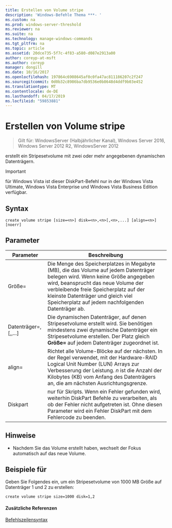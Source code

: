 ```yaml
---
title: Erstellen von Volume stripe
description: 'Windows-Befehle Thema ***- '
ms.custom: na
ms.prod: windows-server-threshold
ms.reviewer: na
ms.suite: na
ms.technology: manage-windows-commands
ms.tgt_pltfrm: na
ms.topic: article
ms.assetid: 20dce735-5f7c-4f83-a580-d087e2913a00
author: coreyp-at-msft
ms.author: coreyp
manager: dongill
ms.date: 10/16/2017
ms.openlocfilehash: 197864c6908645af0c0fa47ac811186207c2f247
ms.sourcegitcommit: 0d0b32c8986ba7db9536e0b8648d4ddf9b03e452
ms.translationtype: MT
ms.contentlocale: de-DE
ms.lasthandoff: 04/17/2019
ms.locfileid: "59853881"
---
```

# <a name="create-volume-stripe"></a>Erstellen von Volume stripe

>Gilt für: WindowsServer (Halbjährlicher Kanal), Windows Server 2016, Windows Server 2012 R2, WindowsServer 2012

erstellt ein Stripesetvolume mit zwei oder mehr angegebenen dynamischen Datenträgern.  
  
> [!IMPORTANT]  
> für Windows Vista ist dieser DiskPart-Befehl nur in der Windows Vista Ultimate, Windows Vista Enterprise und Windows Vista Business Edition verfügbar.  
  
  
  
## <a name="syntax"></a>Syntax  
  
```  
create volume stripe [size=<n>] disk=<n>,<n>[,<n>,...] [align=<n>] [noerr]  
```  
  
## <a name="parameters"></a>Parameter  
  
|Parameter|Beschreibung|  
|-------|--------|  
|Größe\=<n>|Die Menge des Speicherplatzes in Megabyte \(MB\), die das Volume auf jedem Datenträger belegen wird. Wenn keine Größe angegeben wird, beansprucht das neue Volume der verbleibende freie Speicherplatz auf der kleinste Datenträger und gleich viel Speicherplatz auf jedem nachfolgenden Datenträger ab.|  
|Datenträger\=<n>,<n>\[,<n>,...\]|Die dynamischen Datenträger, auf denen Stripesetvolume erstellt wird. Sie benötigen mindestens zwei dynamische Datenträger ein Stripesetvolume erstellen. Der Platz gleich **Größe\= <n>**  auf jedem Datenträger zugeordnet ist.|  
|align\=<n>|Richtet alle Volume-Blöcke auf der nächsten. In der Regel verwendet, mit der Hardware-RAID Logical Unit Number \(LUN\) Arrays zur Verbesserung der Leistung. *n* ist die Anzahl der Kilobytes \(KB\) vom Anfang des Datenträgers an, die am nächsten Ausrichtungsgrenze.|  
|Diskpart|nur für Skripts. Wenn ein Fehler gefunden wird, weiterhin DiskPart Befehle zu verarbeiten, als ob der Fehler nicht aufgetreten ist. Ohne diesen Parameter wird ein Fehler DiskPart mit dem Fehlercode zu beenden.|  
  
## <a name="remarks"></a>Hinweise  
  
-   Nachdem Sie das Volume erstellt haben, wechselt der Fokus automatisch auf das neue Volume.  
  
## <a name="BKMK_examples"></a>Beispiele für  
Geben Sie Folgendes ein, um ein Stripesetvolume von 1000 MB Größe auf Datenträger 1 und 2 zu erstellen:  
  
```  
create volume stripe size=1000 disk=1,2  
```  
  
#### <a name="additional-references"></a>Zusätzliche Referenzen  
[Befehlszeilensyntax](command-line-syntax-key.md)  
  

  


